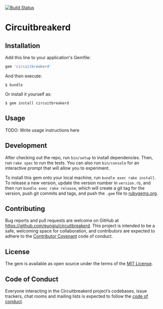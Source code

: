 [![Build Status](https://travis-ci.org/eungju/circuitbreakerd.svg?branch=master)](https://travis-ci.org/eungju/circuitbreakerd)

# Circuitbreakerd

## Installation

Add this line to your application's Gemfile:

```ruby
gem 'circuitbreakerd'
```

And then execute:

    $ bundle

Or install it yourself as:

    $ gem install circuitbreakerd

## Usage

TODO: Write usage instructions here

## Development

After checking out the repo, run `bin/setup` to install dependencies. Then, run `rake spec` to run the tests. You can also run `bin/console` for an interactive prompt that will allow you to experiment.

To install this gem onto your local machine, run `bundle exec rake install`. To release a new version, update the version number in `version.rb`, and then run `bundle exec rake release`, which will create a git tag for the version, push git commits and tags, and push the `.gem` file to [rubygems.org](https://rubygems.org).

## Contributing

Bug reports and pull requests are welcome on GitHub at https://github.com/eungju/circuitbreakerd. This project is intended to be a safe, welcoming space for collaboration, and contributors are expected to adhere to the [Contributor Covenant](http://contributor-covenant.org) code of conduct.

## License

The gem is available as open source under the terms of the [MIT License](http://opensource.org/licenses/MIT).

## Code of Conduct

Everyone interacting in the Circuitbreakerd project’s codebases, issue trackers, chat rooms and mailing lists is expected to follow the [code of conduct](https://github.com/[USERNAME]/circuitbreakerd/blob/master/CODE_OF_CONDUCT.md).
